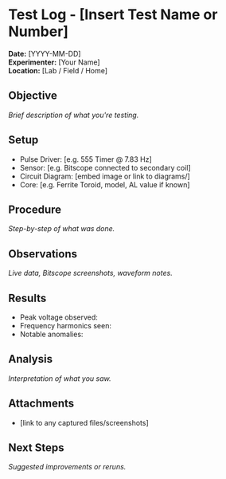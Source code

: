 # Test Log - [Insert Test Name or Number]
**Date:** [YYYY-MM-DD]  
**Experimenter:** [Your Name]  
**Location:** [Lab / Field / Home]

## Objective
_Brief description of what you're testing._

## Setup
- Pulse Driver: [e.g. 555 Timer @ 7.83 Hz]
- Sensor: [e.g. Bitscope connected to secondary coil]
- Circuit Diagram: [embed image or link to diagrams/]
- Core: [e.g. Ferrite Toroid, model, AL value if known]

## Procedure
_Step-by-step of what was done._

## Observations
_Live data, Bitscope screenshots, waveform notes._

## Results
- Peak voltage observed:
- Frequency harmonics seen:
- Notable anomalies:

## Analysis
_Interpretation of what you saw._

## Attachments
- [link to any captured files/screenshots]

## Next Steps
_Suggested improvements or reruns._
